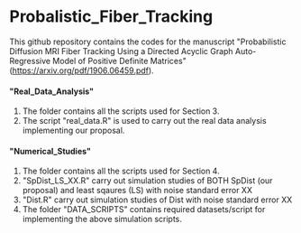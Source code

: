 # Probalistic_Fiber_Tracking

This github repository contains the codes for the manuscript "Probabilistic Diffusion MRI Fiber Tracking Using a Directed Acyclic Graph Auto-Regressive Model of Positive Definite Matrices" (https://arxiv.org/pdf/1906.06459.pdf).

#### "Real_Data_Analysis"
1. The folder contains all the scripts used for Section 3.
2. The script "real_data.R" is used to carry out the real data analysis implementing our proposal.

#### "Numerical_Studies"
1. The folder contains all the scripts used for Section 4.
2. "SpDist_LS_XX.R" carry out simulation studies of BOTH SpDist (our proposal) and least sqaures (LS) with noise standard error XX
3. "Dist.R" carry out simulation studies of Dist with noise standard error XX
4. The folder "DATA_SCRIPTS" contains required datasets/script for implementing the above simulation scripts.
